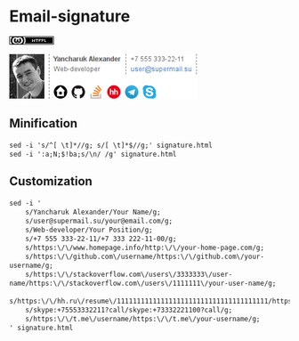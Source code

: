 # Email-signature
[![License][License img]][License src]

![Signature example][Example src]

## Minification

    sed -i 's/^[ \t]*//g; s/[ \t]*$//g;' signature.html
    sed -i ':a;N;$!ba;s/\n/ /g' signature.html

## Customization

    sed -i '
        s/Yancharuk Alexander/Your Name/g;
        s/user@supermail.su/your@email.com/g;
        s/Web-developer/Your Position/g;
        s/+7 555 333-22-11/+7 333 222-11-00/g;
        s/https:\/\/www.homepage.info/http:\/\/your-home-page.com/g;
        s/https:\/\/github.com\/username/https:\/\/github.com\/your-username/g;
        s/https:\/\/stackoverflow.com\/users\/3333333\/user-name/https:\/\/stackoverflow.com\/users\/1111111\/your-user-name/g;
        s/https:\/\/hh.ru\/resume\/11111111111111111111111111111111111111/https:\/\/hh.ru\/resume\/222222222222222222222222222222222222222/g;
        s/skype:+75553332211?call/skype:+73332221100?call/g;
        s/https:\/\/t.me\/username/https:\/\/t.me\/your-username/g;
    ' signature.html

  [License img]: https://github.com/nafigator/email-signature/raw/master/images/raw/wtfpl.png
  [License src]: https://tldrlegal.com/license/do-wtf-you-want-to-public-license-v2-(wtfpl-2.0)
  [Example src]: https://github.com/nafigator/email-signature/raw/master/images/example.png
